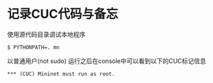 记录CUC代码与备忘
===============

使用源代码目录调试本地程序
```
$ PYTHONPATH=. mn
```

以普通用户(not sudo) 运行之后在console中可以看到以下的CUC标记信息

```
*** (CUC) Mininet must run as root.
```